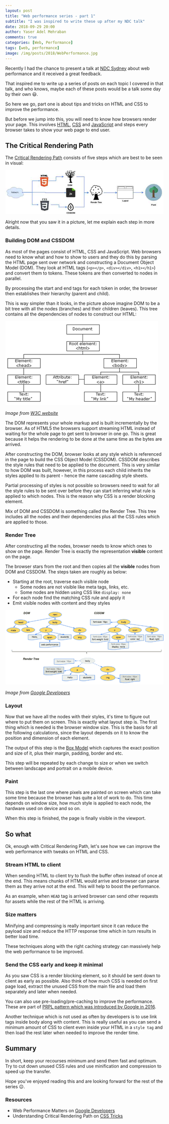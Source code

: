 ```yaml
---
layout: post
title: "Web performance series - part 1"
subtitle: "I was inspired to write these up after my NDC talk"
date: 2018-09-29 20:00
author: Yaser Adel Mehraban
comments: true
categories: [Web, Performance]
tags: [web, performance]
image: /img/posts/2018/WebPerformance.jpg
---
```


Recently I had the chance to present a talk at [NDC Sydney](https://ndcsydney.com/talk/need-for-speed-8-performance-tuning-of-your-web-application/) about web performance and it received a great feedback.

That inspired me to write up a series of posts on each topic I covered in that talk, and who knows, maybe each of these posts would be a talk some day by their own 😃.

So here we go, part one is about tips and tricks on HTML and CSS to improve the performance.

But before we jump into this, you will need to know how browsers render your page. This involves [HTML](https://en.wikipedia.org/wiki/HTML), [CSS](https://en.wikipedia.org/wiki/Cascading_Style_Sheets) and [JavaScript](https://en.wikipedia.org/wiki/JavaScript) and steps every browser takes to show your web page to end user.

## The Critical Rendering Path

The [Critical Rendering Path](https://css-tricks.com/understanding-critical-rendering-path/) consists of five steps which are best to be seen in visual:

![Critical Rendering Path](/img/posts/2018/crp.jpg)

Alright now that you saw it in a picture, let me explain each step in more details.

### Building DOM and CSSDOM

As most of the pages consist of HTML, CSS and JavaScript. Web browsers need to know what and how to show to users and they do this by parsing the HTML page sent over network and constructing a Document Object Model (DOM). They look at HTML tags (`<p></p>`, `<div></div>`, `<h1></h1>`) and convert them to tokens. These tokens are then converted to nodes in parallel.

By processing the start and end tags for each token in order, the browser then establishes their hierarchy (parent and child).

This is way simpler than it looks, in the picture above imagine DOM to be a bit tree with all the nodes (branches) and their children (leaves). This tree contains all the dependencies of nodes to construct our HTML:

![Document Object Model](/img/posts/2018/DOM.gif)

*Image from [W3C website](https://www.w3schools.com/js/pic_htmltree.gif)*

The DOM represents your whole markup and is built incrementally by the browser. As of HTML5 the browsers support streaming HTML instead of waiting for the whole page to get sent to browser in one go. This is great because it helps the rendering to be done at the same time as the bytes are arrived.

After constructing the DOM, browser looks at any style which is referenced in the page to build the CSS Object Model (CSSDOM). CSSDOM describes the style rules that need to be applied to the document. This is very similar to how DOM was built, however, in this process each child inherits the styles applied to its parent - hence the name cascading style sheets.

Partial processing of styles is not possible so browsers need to wait for all the style rules to be sent over before they can start inferring what rule is applied to which nodes. This is the reason why CSS is a render blocking element.

Mix of DOM and CSSDOM is something called the Render Tree. This tree includes all the nodes and their dependencies plus all the CSS rules which are applied to those.

### Render Tree

After constructing all the nodes, browser needs to know which ones to show on the page. Render Tree is exactly the representation **visible** content on the page.

The browser stars from the root and then copies all the **visible** nodes from DOM and CSSDOM. The steps taken are roughly as below:

* Starting at the root, traverse each visible node
    * Some nodes are not visible like meta tags, links, etc.
    * Some nodes are hidden using CSS like `display: none`
* For each node find the matching CSS rule and apply it
* Emit visible nodes with content and they styles

![Render Tree](/img/posts/2018/render-tree.png)

*Image from [Google Developers](https://developers.google.com/web/fundamentals/performance/critical-rendering-path/images/render-tree-construction.png)*

### Layout

Now that we have all the nodes with their styles, it's time to figure out where to put them on screen. This is exactly what layout step is. The first thing which is needed is the browser window size. This is the basis for all the following calculations, since the layout depends on it to know the position and dimension of each element.

The output of this step is the [Box Model](https://www.w3schools.com/css/css_boxmodel.asp) which captures the exact position and size of it, plus their margin, padding, border and etc.

This step will be repeated by each change to size or when we switch between landscape and portrait on a mobile device.

### Paint

This step is the last one where pixels are painted on screen which can take some time because the browser has quite a lot of work to do. This time depends on window size, how much style is applied to each node, the hardware used on device and so on.

When this step is finished, the page is finally visible in the viewport.

## So what

Ok, enough with Critical Rendering Path, let's see how we can improve the web performance with tweaks on HTML and CSS.

### Stream HTML to client

When sending HTML to client try to flush the buffer often instead of once at the end. This means chunks of HTML would arrive and browser can parse them as they arrive not at the end. This will help to boost the performance.

As an example, when `HEAD` tag is arrived browser can send other requests for assets while the rest of the HTML is arriving.

### Size matters

Minifying and compressing is really important since it can reduce the payload size and reduce the HTTP response time which in turn results in better load time.

These techniques along with the right caching strategy can massively help the web performance to be improved.

### Send the CSS early and keep it minimal

As you saw CSS is a render blocking element, so it should be sent down to client as early as possible. Also think of how much CSS is needed on first page load, extract the unused CSS from the main file and load them separately and later when needed.

You can also use pre-loading/pre-caching to improve the performance. These are part of [PRPL pattern which was introduced by Google in 2016](https://developers.google.com/web/fundamentals/performance/prpl-pattern/).

Another technique which is not used as often by developers is to use link tags inside body along with content. This is really useful as you can send a minimum amount of CSS to client even inside your HTML in a `style tag` and then load the rest later when needed to improve the render time.

## Summary

In short, keep your recourses minimum and send them fast and optimum. Try to cut down unused CSS rules and use minification and compression to speed up the transfer.

Hope you've enjoyed reading this and are looking forward for the rest of the series 😉.

### Resources

* Web Performance Matters on [Google Developers](https://developers.google.com/web/fundamentals/performance/why-performance-matters/)
* Understanding Critical Rendering Path on [CSS Tricks](https://css-tricks.com/understanding-critical-rendering-path/)